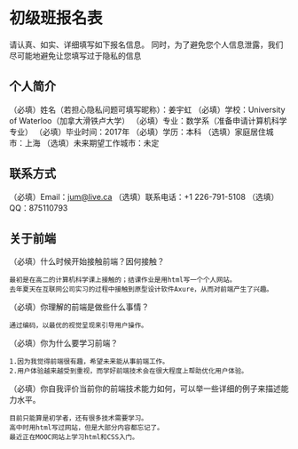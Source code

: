 # 初级班报名表

请认真、如实、详细填写如下报名信息。
同时，为了避免您个人信息泄露，我们尽可能地避免让您填写过于隐私的信息

## 个人简介

（必填）姓名（若担心隐私问题可填写昵称）：姜宇虹
（必填）学校：University of Waterloo（加拿大滑铁卢大学） 
（必填）专业：数学系（准备申请计算机科学专业）
（必填）毕业时间：2017年
（必填）学历：本科
（选填）家庭居住城市：上海
（选填）未来期望工作城市：未定

## 联系方式

（必填）Email：jum@live.ca 
（选填）联系电话：+1 226-791-5108
（选填）QQ：875110793

## 关于前端

（必填）什么时候开始接触前端？因何接触？

    最初是在高二的计算机科学课上接触的；结课作业是用html写一个个人网站。
    去年夏天在互联网公司实习的过程中接触到原型设计软件Axure，从而对前端产生了兴趣。

（必填）你理解的前端是做些什么事情？

    通过编码，以最优的视觉呈现来引导用户操作。

（必填）你为什么要学习前端？

    1.因为我觉得前端很有趣，希望未来能从事前端工作。
    2.用户体验越来越受到重视，而学好前端技术会在很大程度上帮助优化用户体验。

（必填）你自我评价当前你的前端技术能力如何，可以举一些详细的例子来描述能力水平。

    目前只能算是初学者，还有很多技术需要学习。
    高中时用html写过网站，但是大部分内容都忘记了。
    最近正在MOOC网站上学习html和CSS入门。
